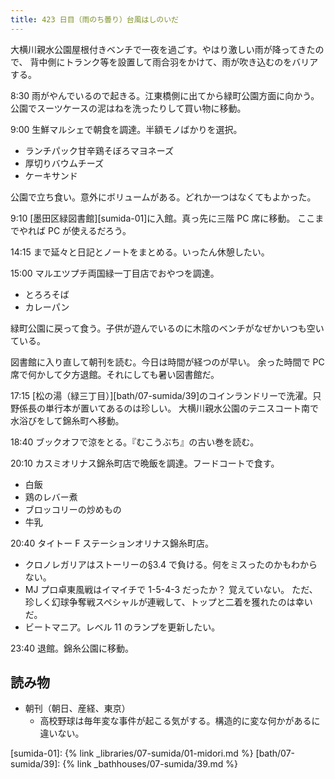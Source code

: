```yaml
---
title: 423 日目（雨のち曇り）台風はしのいだ
---
```


大横川親水公園屋根付きベンチで一夜を過ごす。やはり激しい雨が降ってきたので、
背中側にトランク等を設置して雨合羽をかけて、雨が吹き込むのをバリアする。

8:30 雨がやんでいるので起きる。江東橋側に出てから緑町公園方面に向かう。
公園でスーツケースの泥はねを洗ったりして買い物に移動。

9:00 生鮮マルシェで朝食を調達。半額モノばかりを選択。

* ランチパック甘辛鶏そぼろマヨネーズ
* 厚切りバウムチーズ
* ケーキサンド

公園で立ち食い。意外にボリュームがある。どれか一つはなくてもよかった。

9:10 [墨田区緑図書館][sumida-01]に入館。真っ先に三階 PC 席に移動。
ここまでやれば PC が使えるだろう。

14:15 まで延々と日記とノートをまとめる。いったん休憩したい。

15:00 マルエツプチ両国緑一丁目店でおやつを調達。

* とろろそば
* カレーパン

緑町公園に戻って食う。子供が遊んでいるのに木陰のベンチがなぜかいつも空いている。

図書館に入り直して朝刊を読む。今日は時間が経つのが早い。
余った時間で PC 席で何かして夕方退館。それにしても暑い図書館だ。

17:15 [松の湯（緑三丁目）][bath/07-sumida/39]のコインランドリーで洗濯。只野係長の単行本が置いてあるのは珍しい。
大横川親水公園のテニスコート南で水浴びをして錦糸町へ移動。

18:40 ブックオフで涼をとる。『むこうぶち』の古い巻を読む。

20:10 カスミオリナス錦糸町店で晩飯を調達。フードコートで食す。

* 白飯
* 鶏のレバー煮
* ブロッコリーの炒めもの
* 牛乳

20:40 タイトー F ステーションオリナス錦糸町店。

* クロノレガリアはストーリーの§3.4 で負ける。何をミスったのかもわからない。
* MJ プロ卓東風戦はイマイチで 1-5-4-3 だったか？ 覚えていない。
  ただ、珍しく幻球争奪戦スペシャルが連戦して、トップと二着を獲れたのは幸いだ。
* ビートマニア。レベル 11 のランプを更新したい。

23:40 退館。錦糸公園に移動。

## 読み物

* 朝刊（朝日、産経、東京）
  * 高校野球は毎年変な事件が起こる気がする。構造的に変な何かがあるに違いない。

[sumida-01]: {% link _libraries/07-sumida/01-midori.md %}
[bath/07-sumida/39]: {% link _bathhouses/07-sumida/39.md %}
